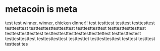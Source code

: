 # metacoin is meta

test
test
winner, winner, chicken dinner!!
test
testttest
testtest
testtesttest
testtesttest
testtesttesttesttesttest
testtesttesttest
testtesttesttesttest
testtesttesttesttest
testtesttesttesttesttesttesttettest
testtesttestest
testtesttesttest
testtesttesttest
testtesttet
testtesttesttest
testtest
testttest
testtest
tes
